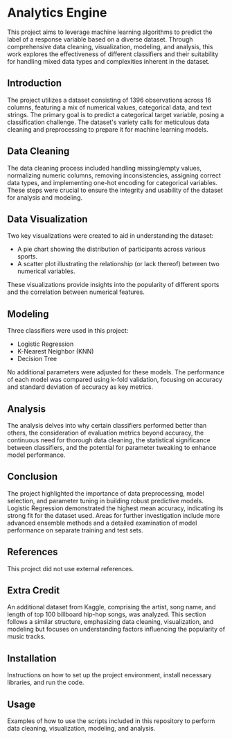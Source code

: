 # Analytics Engine

This project aims to leverage machine learning algorithms to predict the label of a response variable based on a diverse dataset. Through comprehensive data cleaning, visualization, modeling, and analysis, this work explores the effectiveness of different classifiers and their suitability for handling mixed data types and complexities inherent in the dataset.

## Introduction

The project utilizes a dataset consisting of 1396 observations across 16 columns, featuring a mix of numerical values, categorical data, and text strings. The primary goal is to predict a categorical target variable, posing a classification challenge. The dataset's variety calls for meticulous data cleaning and preprocessing to prepare it for machine learning models.

## Data Cleaning

The data cleaning process included handling missing/empty values, normalizing numeric columns, removing inconsistencies, assigning correct data types, and implementing one-hot encoding for categorical variables. These steps were crucial to ensure the integrity and usability of the dataset for analysis and modeling.

## Data Visualization

Two key visualizations were created to aid in understanding the dataset:
- A pie chart showing the distribution of participants across various sports.
- A scatter plot illustrating the relationship (or lack thereof) between two numerical variables.

These visualizations provide insights into the popularity of different sports and the correlation between numerical features.

## Modeling

Three classifiers were used in this project:
- Logistic Regression
- K-Nearest Neighbor (KNN)
- Decision Tree

No additional parameters were adjusted for these models. The performance of each model was compared using k-fold validation, focusing on accuracy and standard deviation of accuracy as key metrics.

## Analysis

The analysis delves into why certain classifiers performed better than others, the consideration of evaluation metrics beyond accuracy, the continuous need for thorough data cleaning, the statistical significance between classifiers, and the potential for parameter tweaking to enhance model performance.

## Conclusion

The project highlighted the importance of data preprocessing, model selection, and parameter tuning in building robust predictive models. Logistic Regression demonstrated the highest mean accuracy, indicating its strong fit for the dataset used. Areas for further investigation include more advanced ensemble methods and a detailed examination of model performance on separate training and test sets.

## References

This project did not use external references.

## Extra Credit

An additional dataset from Kaggle, comprising the artist, song name, and length of top 100 billboard hip-hop songs, was analyzed. This section follows a similar structure, emphasizing data cleaning, visualization, and modeling but focuses on understanding factors influencing the popularity of music tracks.

## Installation

Instructions on how to set up the project environment, install necessary libraries, and run the code.

## Usage

Examples of how to use the scripts included in this repository to perform data cleaning, visualization, modeling, and analysis.
